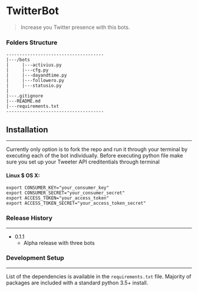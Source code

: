 # TwitterBot
> Increase you Twitter presence with this bots.

### Folders Structure
```
-------------------------------------
|---/bots
|     |---activius.py
|     |---cfg.py
|     |---dayandtime.py
|     |---followero.py
|     |---statusio.py
|
|---.gitignore
|---README.md
|---requirements.txt
-------------------------------------
```

## Installation

------
Currently only option is to fork the repo and run it through your terminal by executing each of the bot individually.
Before executing python file make sure you set up your Tweeter API creditentials through terminal

#### Linux $ OS X:
```
export CONSUMER_KEY="your_consumer_key"
export CONSUMER_SECRET="your_consumer_secret"
export ACCESS_TOKEN="your_access_token"
export ACCESS_TOKEN_SECRET="your_access_token_secret"
```

### Release History

------
* 0.1.1
  * Alpha release with three bots


### Development Setup

------
List of the dependencies is available in the `requirements.txt` file. Majority of packages are included with a standard python 3.5+ install.
